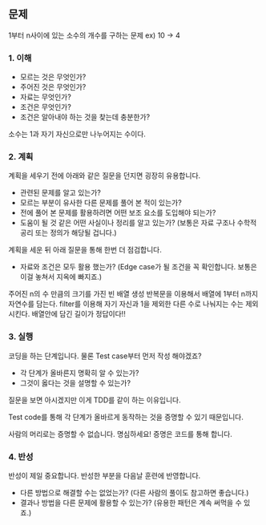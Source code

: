 ## 문제
1부터 n사이에 있는 소수의 개수를 구하는 문제 ex) 10 -> 4
### 1. 이해
- 모르는 것은 무엇인가? 
- 주어진 것은 무엇인가? 
- 자료는 무엇인가? 
- 조건은 무엇인가? 
- 조건은 알아내야 하는 것을 찾는데 충분한가?

소수는 1과 자기 자신으로만 나누어지는 수이다.

### 2. 계획
계획을 세우기 전에 아래와 같은 질문을 던지면 굉장히 유용합니다.
- 관련된 문제를 알고 있는가?
- 모르는 부분이 유사한 다른 문제를 풀어 본 적이 있는가?
- 전에 풀어 본 문제를 활용하려면 어떤 보조 요소를 도입해야 되는가?
- 도움이 될 것 같은 어떤 사실이나 정리를 알고 있는가? (보통은 자료 구조나 수학적 공리 또는 정의가 해당될 겁니다.)

계획을 세운 뒤 아래 질문을 통해 한번 더 점검합니다.

- 자료와 조건은 모두 활용 했는가? (Edge case가 될 조건을 꼭 확인합니다. 보통은 이걸 놓쳐서 지옥에 빠지죠.)

주어진 n의 수 만큼의 크기를 가진 빈 배열 생성
반복문을 이용해서 배열에 1부터 n까지 자연수를 담는다.
filter를 이용해 자기 자신과 1을 제외한 다른 수로 나눠지는 수는 제외시킨다.
배열안에 담긴 길이가 정답이다!!


### 3. 실행
코딩을 하는 단계입니다. 물론 Test case부터 먼저 작성 해야겠죠?
- 각 단계가 올바른지 명확히 알 수 있는가?
- 그것이 옳다는 것을 설명할 수 있는가?

질문을 보면 아시겠지만 이게 TDD를 같이 하는 이유입니다.

Test code를 통해 각 단계가 올바르게 동작하는 것을 증명할 수 있기 때문입니다.

사람의 머리로는 증명할 수 없습니다. 명심하세요! 증명은 코드를 통해 합니다.

### 4. 반성
반성이 제일 중요합니다. 반성한 부분을 다음날 훈련에 반영합니다.
- 다른 방법으로 해결할 수는 없었는가? (다른 사람의 풀이도 참고하면 좋습니다.)
- 결과나 방법을 다른 문제에 활용할 수 있는가? (유용한 패턴은 계속 써먹을 수 있죠.)